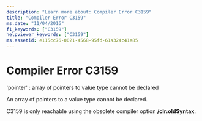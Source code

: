 ```yaml
---
description: "Learn more about: Compiler Error C3159"
title: "Compiler Error C3159"
ms.date: "11/04/2016"
f1_keywords: ["C3159"]
helpviewer_keywords: ["C3159"]
ms.assetid: e115cc76-0021-4568-95fd-61a324c41a85
---
```

# Compiler Error C3159

'pointer' : array of pointers to value type cannot be declared

An array of pointers to a value type cannot be declared.

C3159 is only reachable using the obsolete compiler option **/clr:oldSyntax**.
